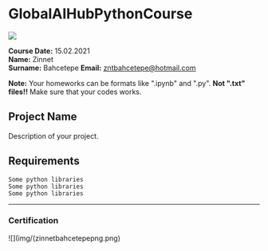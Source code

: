 #  GlobalAIHubPythonCourse
![](img/logo.png)

**Course Date:** 15.02.2021  
**Name:** Zinnet  
**Surname:** Bahcetepe
**Email:** zntbahcetepe@hotmail.com

**Note:** Your homeworks can be formats like ".ipynb" and ".py". **Not ".txt" files!!** Make sure that your codes works.  

## Project Name
Description of your project.

## Requirements
```
Some python libraries
Some python libraries
Some python libraries
```
---

### Certification
![](img/(zinnetbahcetepepng.png)

